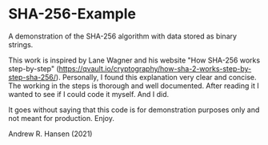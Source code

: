 # SHA-256-Example
A demonstration of the SHA-256 algorithm with data stored as binary strings.

This work is inspired by Lane Wagner and his website "How SHA-256 works step-by-step" (https://qvault.io/cryptography/how-sha-2-works-step-by-step-sha-256/).
Personally, I found this explanation very clear and concise.  The working in the steps is thorough and well documented.  After reading it I wanted to see if
I could code it myself.  And I did.

It goes without saying that this code is for demonstration purposes only and not meant for production.
Enjoy.

Andrew R. Hansen (2021)
